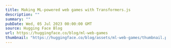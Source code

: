 ```yaml
---
title: Making ML-powered web games with Transformers.js
description: ""
summary: ""
pubDate: Wed, 05 Jul 2023 00:00:00 GMT
source: Hugging Face Blog
url: https://huggingface.co/blog/ml-web-games
thumbnail: "https://huggingface.co/blog/assets/ml-web-games/thumbnail.png"
---
```


